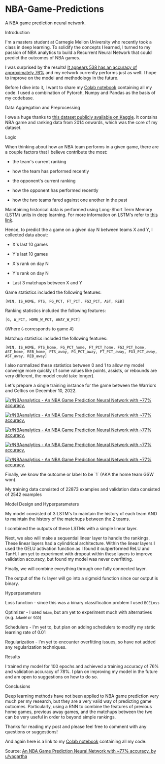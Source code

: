 # NBA-Game-Predictions
A NBA game prediction neural network.

Introduction

I'm a masters student at Carnegie Mellon University who recently took a class in deep learning. To solidify the concepts I learned, I turned to my passion of NBA analytics to build a Recurrent Neural Network that could predict the outcomes of NBA games.

I was surprised by the results! [It appears 538 has an accuracy of approximately 76%](https://blog.albertkuo.me/post/2022-01-21-how-good-is-fivethirtyeight-s-nba-prediction-model/) and my network currently performs just as well. I hope to improve on the model and methodology in the future.

Before I dive into it, I want to share my [Colab notebook](https://colab.research.google.com/drive/1VAG5EXLXq9To7wtZVOT3VoX3X2mvILya?usp=sharing) containing all my code. I used a combination of Pytorch, Numpy and Pandas as the basis of my codebase.

Data Aggregation and Preprocessing

I owe a huge thanks to [this dataset publicly available on Kaggle](https://www.kaggle.com/datasets/nathanlauga/nba-games). It contains NBA game and ranking data from 2014 onwards, which was the core of my dataset.

Logic

When thinking about how an NBA team performs in a given game, there are a couple factors that I believe contribute the most:

*   the team's current ranking
    
*   how the team has performed recently
    
*   the opponent's current ranking
    
*   how the opponent has performed recently
    
*   how the two teams fared against one another in the past
    

Maintaining historical data is performed using Long-Short Term Memory (LSTM) units in deep learning. For more information on LSTM's refer to [this link](https://machinelearningmastery.com/gentle-introduction-long-short-term-memory-networks-experts/).

Hence, to predict the a game on a given day N between teams X and Y, I collected data about:

*   X's last 10 games
    
*   Y's last 10 games
    
*   X's rank on day N
    
*   Y's rank on day N
    
*   Last 3 matchups between X and Y
    

Game statistics included the following features:

`[WIN, IS_HOME, PTS, FG_PCT, FT_PCT, FG3_PCT, AST, REB]`

Ranking statistics included the following features:

`[G, W_PCT, HOME_W_PCT, AWAY_W_PCT]`

(Where `G` corresponds to game #)

Matchup statistics included the following features:

`[WIN, IS_HOME, PTS_home, FG_PCT_home, FT_PCT_home, FG3_PCT_home, AST_home, REB_home, PTS_away, FG_PCT_away, FT_PCT_away, FG3_PCT_away, AST_away, REB_away]`

I also normalized these statistics between 0 and 1 to allow my model converge more quickly (if some values like points, assists, or rebounds are very different, the model could take longer).

Let's prepare a single training instance for the game between the Warriors and Celtics on December 10, 2022.

  

[![r/NBAanalytics - An NBA Game Prediction Neural Network with ~77% accuracy.](https://preview.redd.it/d1kdmswv2qca1.png?width=1116&format=png&auto=webp&v=enabled&s=d3e3a623baf044a2887307d5bdd283d90e6db406)](https://preview.redd.it/d1kdmswv2qca1.png?width=1116&format=png&auto=webp&v=enabled&s=d3e3a623baf044a2887307d5bdd283d90e6db406)

  

[![r/NBAanalytics - An NBA Game Prediction Neural Network with ~77% accuracy.](https://preview.redd.it/o4ycttpw2qca1.png?width=1096&format=png&auto=webp&v=enabled&s=be7afa8e3695ff686b145970d0e3769888d4c56f)](https://preview.redd.it/o4ycttpw2qca1.png?width=1096&format=png&auto=webp&v=enabled&s=be7afa8e3695ff686b145970d0e3769888d4c56f)

  

[![r/NBAanalytics - An NBA Game Prediction Neural Network with ~77% accuracy.](https://preview.redd.it/2oxwidhx2qca1.png?width=2602&format=png&auto=webp&v=enabled&s=20cad3ed59ffba954cbb9fdca0589e698206be55)](https://preview.redd.it/2oxwidhx2qca1.png?width=2602&format=png&auto=webp&v=enabled&s=20cad3ed59ffba954cbb9fdca0589e698206be55)

  

[![r/NBAanalytics - An NBA Game Prediction Neural Network with ~77% accuracy.](https://preview.redd.it/gaafgh7y2qca1.png?width=778&format=png&auto=webp&v=enabled&s=fb2ccfd0c61a5fa0e579674b68cf163b7fb4557f)](https://preview.redd.it/gaafgh7y2qca1.png?width=778&format=png&auto=webp&v=enabled&s=fb2ccfd0c61a5fa0e579674b68cf163b7fb4557f)

  

[![r/NBAanalytics - An NBA Game Prediction Neural Network with ~77% accuracy.](https://preview.redd.it/ybxem8xy2qca1.png?width=786&format=png&auto=webp&v=enabled&s=cb109bb78615f931ef354f1ebfbbd2c55bb3f13b)](https://preview.redd.it/ybxem8xy2qca1.png?width=786&format=png&auto=webp&v=enabled&s=cb109bb78615f931ef354f1ebfbbd2c55bb3f13b)

Finally, we know the outcome or label to be \`1\` (AKA the home team GSW won).

My training data consisted of 22873 examples and validation data consisted of 2542 examples

  

Model Design and Hyperparameters

My model consisted of 3 LSTM's to maintain the history of each team AND to maintain the history of the matchups between the 2 teams.

I combined the outputs of these LSTMs with a simple linear layer.

Next, we also will make a sequential linear layer to handle the rankings. These linear layers had a cylindrical architecture. Within the linear layers I used the GELU activation function as I found it outperformed ReLU and TanH. I am yet to experiment with dropout within these layers to improve validation accuracy, but found my model was never overfitting.

Finally, we will combine everything through one fully connected layer.

The output of the `fc` layer will go into a sigmoid function since our output is binary.

Hyperparameters

Loss function - since this was a binary classification problem I used `BCELoss`

Optimizer - I used `Adam`, but am yet to experiment much with alternatives (e.g. `AdamW` or `SGD`)

Schedulers - I'm yet to, but plan on adding schedulers to modify my static learning rate of 0.01

Regularization - I'm yet to encounter overfitting issues, so have not added any regularization techniques.

  

Results

I trained my model for 100 epochs and achieved a training accuracy of 76% and validation accuracy of 78%. I plan on improving my model in the future and am open to suggestions on how to do so.

Conclusions

Deep learning methods have not been applied to NBA game prediction very much per my research, but they are a very valid way of predicting game outcomes. Particularly, using a RNN to combine the features of previous home games, previous away games, and the matchups between the two can be very useful in order to beyond simple rankings.

  

Thanks for reading my post and please feel free to comment with any questions or suggestions!

And again here is a link to my [Colab notebook](https://colab.research.google.com/drive/1VAG5EXLXq9To7wtZVOT3VoX3X2mvILya?usp=sharing) containing all my code.


Source: [An NBA Game Prediction Neural Network with ~77% accuracy. by u/vagartha](https://www.reddit.com/r/NBAanalytics/comments/10ewy7l/an_nba_game_prediction_neural_network_with_77/)
